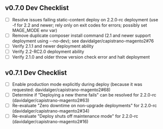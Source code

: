 ## v0.7.0 Dev Checklist

- [ ] Resolve issues failing static-content deploy on 2.2.0-rc deployment (use -f for 2.2 and newer; rely only on exit codes for errors; possibly set MAGE_MODE env var)
- [ ] Remove duplicate composer install command (2.1 and newer support deployment using --no-dev); see davidalger/capistrano-magento2#76
- [ ] Verify 2.1.1 and newer deployment ability
- [ ] Verify 2.2-RC2.0 deployment ability
- [ ] Verify 2.1.0 and older throw version check error and halt deployment

## v0.7.1 Dev Checklist
- [ ] Enable production mode explicitly during deploy (because it was requested: davidalger/capistrano-magento2#68)
- [ ] Determine if "Deploying a new theme fails" can be resolved for 2.2.0-rc (davidalger/capistrano-magento2#63)
- [ ] Re-evaluate "Zero downtime on non-upgrade deployments" for 2.2.0-rc (davidalger/capistrano-magento2#34)
- [ ] Re-evaluate "Deploy shuts off maintenance mode" for 2.2.0-rc (davidalger/capistrano-magento2#16)